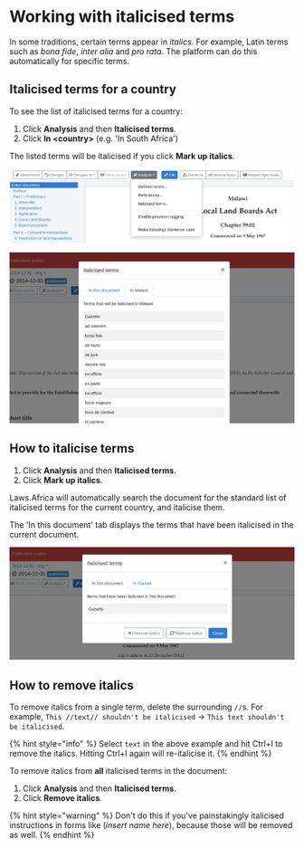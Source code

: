 # Working with italicised terms

In some traditions, certain terms appear in _italics._ For example, Latin terms such as _bona fide_, _inter alia_ and _pro rata_. The platform can do this automatically for specific terms.

## Italicised terms for a country

To see the list of italicised terms for a country:

1. Click **Analysis** and then **Italicised terms**.
2. Click **In \<country>** (e.g. 'In South Africa')

The listed terms will be italicised if you click **Mark up italics**.

![](<../.gitbook/assets/image (191).png>)

![](<../.gitbook/assets/image (195).png>)

## How to italicise terms

1. Click **Analysis** and then **Italicised terms**.
2. Click **Mark up italics**.

Laws.Africa will automatically search the document for the standard list of italicised terms for the current country, and italicise them.

The 'In this document' tab displays the terms that have been italicised in the current document.

![](<../.gitbook/assets/image (193).png>)

## How to remove italics

To remove italics from a single term, delete the surrounding `//`s. For example, `This //text// shouldn't be italicised` → `This text shouldn't be italicised`.&#x20;

{% hint style="info" %}
Select `text` in the above example and hit Ctrl+I to remove the italics. Hitting Ctrl+I again will re-italicise it.
{% endhint %}

To remove italics from **all** italicised terms in the document:

1. Click **Analysis** and then **Italicised terms**.
2. Click **Remove italics**.

{% hint style="warning" %}
Don't do this if you've painstakingly italicised instructions in forms like (_insert name here_), because those will be removed as well.
{% endhint %}
